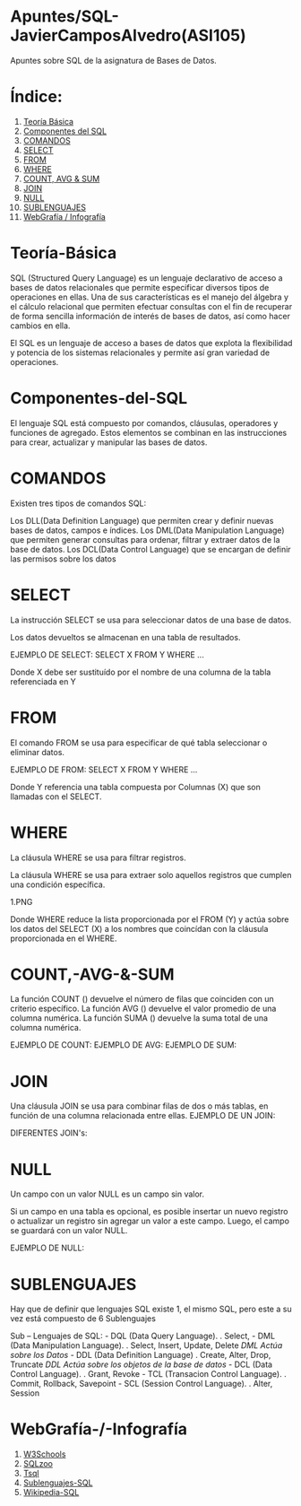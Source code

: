 # Apuntes/SQL-JavierCamposAlvedro(ASI105)
Apuntes sobre SQL de la asignatura de Bases de Datos.
# Índice:
1. [Teoría Básica](#Teoría-Básica)
2. [Componentes del SQL](#Componentes-del-SQL)
3. [COMANDOS](#COMANDOS)
4. [SELECT](#SELECT)
5. [FROM](#FROM)
6. [WHERE](#WHERE)
7. [COUNT, AVG & SUM](#COUNT,-AVG-&-SUM)
8. [JOIN](#JOIN)
9. [NULL](#NULL)
10. [SUBLENGUAJES](#SUBLENGUAJES)
11. [WebGrafía / Infografía](#WebGrafía-/-Infografía)

# Teoría-Básica
SQL (Structured Query Language) es un lenguaje declarativo de acceso a bases de datos relacionales que permite especificar diversos tipos de operaciones en ellas. Una de sus características es el manejo del álgebra y el cálculo relacional que permiten efectuar consultas con el fin de recuperar de forma sencilla información de interés de bases de datos, así como hacer cambios en ella.

El SQL es un lenguaje de acceso a bases de datos que explota la flexibilidad y potencia de los sistemas relacionales y permite así gran variedad de operaciones.

# Componentes-del-SQL
El lenguaje SQL está compuesto por comandos, cláusulas, operadores y funciones de agregado. Estos elementos se combinan en las instrucciones para crear, actualizar y manipular las bases de datos.

# COMANDOS
Existen tres tipos de comandos SQL:

Los DLL(Data Definition Language) que permiten crear y definir nuevas bases de datos, campos e índices. Los DML(Data Manipulation Language) que permiten generar consultas para ordenar, filtrar y extraer datos de la base de datos. Los DCL(Data Control Language) que se encargan de definir las permisos sobre los datos

# SELECT
La instrucción SELECT se usa para seleccionar datos de una base de datos.

Los datos devueltos se almacenan en una tabla de resultados.

EJEMPLO DE SELECT:
SELECT X
FROM Y
WHERE ...

Donde X debe ser sustituído por el nombre de una columna de la tabla referenciada en Y

# FROM
El comando FROM se usa para especificar de qué tabla seleccionar o eliminar datos.

EJEMPLO DE FROM:
SELECT X
FROM Y 
WHERE ...

Donde Y referencia una tabla compuesta por Columnas (X) que son llamadas con el SELECT.

# WHERE
La cláusula WHERE se usa para filtrar registros.

La cláusula WHERE se usa para extraer solo aquellos registros que cumplen una condición específica.

1.PNG

Donde WHERE reduce la lista proporcionada por el FROM (Y) y actúa sobre los datos del SELECT (X) a los nombres que coincídan con la cláusula proporcionada en el WHERE.

# COUNT,-AVG-&-SUM
La función COUNT () devuelve el número de filas que coinciden con un criterio específico.
La función AVG () devuelve el valor promedio de una columna numérica.
La función SUMA () devuelve la suma total de una columna numérica.

EJEMPLO DE COUNT:
EJEMPLO DE AVG:
EJEMPLO DE SUM:
# JOIN
Una cláusula JOIN se usa para combinar filas de dos o más tablas, en función de una columna relacionada entre ellas.
EJEMPLO DE UN JOIN:

DIFERENTES JOIN's:

# NULL
Un campo con un valor NULL es un campo sin valor.

Si un campo en una tabla es opcional, es posible insertar un nuevo registro o actualizar un registro sin agregar un valor a este campo. Luego, el campo se guardará con un valor NULL.

EJEMPLO DE NULL:

# SUBLENGUAJES
Hay que de definir que lenguajes SQL existe 1, el mismo SQL, pero este a su vez está compuesto de 6 Sublenguajes

Sub – Lenguajes de SQL:
	- DQL (Data Query Language).		. Select,
	- DML (Data Manipulation Language).	. Select, Insert, Update, Delete
		*DML Actúa sobre los Datos*
	- DDL (Data Definition Language)		. Create, Alter, Drop, Truncate
	 	*DDL Actúa sobre los objetos de la base de datos*
	- DCL (Data Control Language).		. Grant, Revoke 
	- TCL (Transacion Control Language).	. Commit, Rollback, Savepoint
	- SCL  (Session Control Language).		. Alter, Session

# WebGrafía-/-Infografía
1. [W3Schools](https://www.w3schools.com/sql/default.asp)
2. [SQLzoo](https://sqlzoo.net/wiki/SQL_Tutorial)
3. [Tsql](https://www.tsql.info/)
4. [Sublenguajes-SQL](https://mauricioaguilar1825.wordpress.com/sql/)
5. [Wikipedia-SQL](https://en.wikipedia.org/wiki/SQL)

